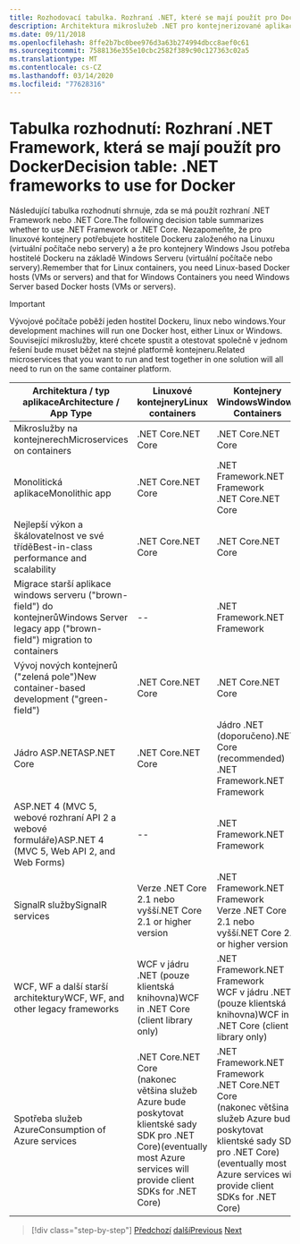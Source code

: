 ```yaml
---
title: Rozhodovací tabulka. Rozhraní .NET, které se mají použít pro Docker
description: Architektura mikroslužeb .NET pro kontejnerizované aplikace .NET | Tabulka rozhodnutí, rozhraní .NET, které se mají použít pro Docker
ms.date: 09/11/2018
ms.openlocfilehash: 8ffe2b7bc0bee976d3a63b274994dbcc8aef0c61
ms.sourcegitcommit: 7588136e355e10cbc2582f389c90c127363c02a5
ms.translationtype: MT
ms.contentlocale: cs-CZ
ms.lasthandoff: 03/14/2020
ms.locfileid: "77628316"
---
```

# <a name="decision-table-net-frameworks-to-use-for-docker"></a><span data-ttu-id="96239-104">Tabulka rozhodnutí: Rozhraní .NET Framework, která se mají použít pro Docker</span><span class="sxs-lookup"><span data-stu-id="96239-104">Decision table: .NET frameworks to use for Docker</span></span>

<span data-ttu-id="96239-105">Následující tabulka rozhodnutí shrnuje, zda se má použít rozhraní .NET Framework nebo .NET Core.</span><span class="sxs-lookup"><span data-stu-id="96239-105">The following decision table summarizes whether to use .NET Framework or .NET Core.</span></span> <span data-ttu-id="96239-106">Nezapomeňte, že pro linuxové kontejnery potřebujete hostitele Dockeru založeného na Linuxu (virtuální počítače nebo servery) a že pro kontejnery Windows Jsou potřeba hostitelé Dockeru na základě Windows Serveru (virtuální počítače nebo servery).</span><span class="sxs-lookup"><span data-stu-id="96239-106">Remember that for Linux containers, you need Linux-based Docker hosts (VMs or servers) and that for Windows Containers you need Windows Server based Docker hosts (VMs or servers).</span></span>

> [!IMPORTANT]
> <span data-ttu-id="96239-107">Vývojové počítače poběží jeden hostitel Dockeru, linux nebo windows.</span><span class="sxs-lookup"><span data-stu-id="96239-107">Your development machines will run one Docker host, either Linux or Windows.</span></span> <span data-ttu-id="96239-108">Související mikroslužby, které chcete spustit a otestovat společně v jednom řešení bude muset běžet na stejné platformě kontejneru.</span><span class="sxs-lookup"><span data-stu-id="96239-108">Related microservices that you want to run and test together in one solution will all need to run on the same container platform.</span></span>

| <span data-ttu-id="96239-109">Architektura / typ aplikace</span><span class="sxs-lookup"><span data-stu-id="96239-109">Architecture / App Type</span></span> | <span data-ttu-id="96239-110">Linuxové kontejnery</span><span class="sxs-lookup"><span data-stu-id="96239-110">Linux containers</span></span> | <span data-ttu-id="96239-111">Kontejnery Windows</span><span class="sxs-lookup"><span data-stu-id="96239-111">Windows Containers</span></span> |
|-------------------------|------------------|--------------------|
| <span data-ttu-id="96239-112">Mikroslužby na kontejnerech</span><span class="sxs-lookup"><span data-stu-id="96239-112">Microservices on containers</span></span> | <span data-ttu-id="96239-113">.NET Core</span><span class="sxs-lookup"><span data-stu-id="96239-113">.NET Core</span></span> | <span data-ttu-id="96239-114">.NET Core</span><span class="sxs-lookup"><span data-stu-id="96239-114">.NET Core</span></span> |
| <span data-ttu-id="96239-115">Monolitická aplikace</span><span class="sxs-lookup"><span data-stu-id="96239-115">Monolithic app</span></span> | <span data-ttu-id="96239-116">.NET Core</span><span class="sxs-lookup"><span data-stu-id="96239-116">.NET Core</span></span> | <span data-ttu-id="96239-117">.NET Framework</span><span class="sxs-lookup"><span data-stu-id="96239-117">.NET Framework</span></span> <br/> <span data-ttu-id="96239-118">.NET Core</span><span class="sxs-lookup"><span data-stu-id="96239-118">.NET Core</span></span> |
| <span data-ttu-id="96239-119">Nejlepší výkon a škálovatelnost ve své třídě</span><span class="sxs-lookup"><span data-stu-id="96239-119">Best-in-class performance and scalability</span></span> | <span data-ttu-id="96239-120">.NET Core</span><span class="sxs-lookup"><span data-stu-id="96239-120">.NET Core</span></span> | <span data-ttu-id="96239-121">.NET Core</span><span class="sxs-lookup"><span data-stu-id="96239-121">.NET Core</span></span> |
| <span data-ttu-id="96239-122">Migrace starší aplikace windows serveru ("brown-field") do kontejnerů</span><span class="sxs-lookup"><span data-stu-id="96239-122">Windows Server legacy app ("brown-field") migration to containers</span></span> | -- | <span data-ttu-id="96239-123">.NET Framework</span><span class="sxs-lookup"><span data-stu-id="96239-123">.NET Framework</span></span> |
| <span data-ttu-id="96239-124">Vývoj nových kontejnerů ("zelená pole")</span><span class="sxs-lookup"><span data-stu-id="96239-124">New container-based development ("green-field")</span></span> | <span data-ttu-id="96239-125">.NET Core</span><span class="sxs-lookup"><span data-stu-id="96239-125">.NET Core</span></span> | <span data-ttu-id="96239-126">.NET Core</span><span class="sxs-lookup"><span data-stu-id="96239-126">.NET Core</span></span> |
| <span data-ttu-id="96239-127">Jádro ASP.NET</span><span class="sxs-lookup"><span data-stu-id="96239-127">ASP.NET Core</span></span> | <span data-ttu-id="96239-128">.NET Core</span><span class="sxs-lookup"><span data-stu-id="96239-128">.NET Core</span></span> | <span data-ttu-id="96239-129">Jádro .NET (doporučeno)</span><span class="sxs-lookup"><span data-stu-id="96239-129">.NET Core (recommended)</span></span> <br/> <span data-ttu-id="96239-130">.NET Framework</span><span class="sxs-lookup"><span data-stu-id="96239-130">.NET Framework</span></span> |
| <span data-ttu-id="96239-131">ASP.NET 4 (MVC 5, webové rozhraní API 2 a webové formuláře)</span><span class="sxs-lookup"><span data-stu-id="96239-131">ASP.NET 4 (MVC 5, Web API 2, and Web Forms)</span></span> | -- | <span data-ttu-id="96239-132">.NET Framework</span><span class="sxs-lookup"><span data-stu-id="96239-132">.NET Framework</span></span> |
| <span data-ttu-id="96239-133">SignalR služby</span><span class="sxs-lookup"><span data-stu-id="96239-133">SignalR services</span></span> | <span data-ttu-id="96239-134">Verze .NET Core 2.1 nebo vyšší</span><span class="sxs-lookup"><span data-stu-id="96239-134">.NET Core 2.1 or higher version</span></span> | <span data-ttu-id="96239-135">.NET Framework</span><span class="sxs-lookup"><span data-stu-id="96239-135">.NET Framework</span></span> <br/> <span data-ttu-id="96239-136">Verze .NET Core 2.1 nebo vyšší</span><span class="sxs-lookup"><span data-stu-id="96239-136">.NET Core 2.1 or higher version</span></span> |
| <span data-ttu-id="96239-137">WCF, WF a další starší architektury</span><span class="sxs-lookup"><span data-stu-id="96239-137">WCF, WF, and other legacy frameworks</span></span> | <span data-ttu-id="96239-138">WCF v jádru .NET (pouze klientská knihovna)</span><span class="sxs-lookup"><span data-stu-id="96239-138">WCF in .NET Core (client library only)</span></span> | <span data-ttu-id="96239-139">.NET Framework</span><span class="sxs-lookup"><span data-stu-id="96239-139">.NET Framework</span></span> <br/> <span data-ttu-id="96239-140">WCF v jádru .NET (pouze klientská knihovna)</span><span class="sxs-lookup"><span data-stu-id="96239-140">WCF in .NET Core (client library only)</span></span> |
| <span data-ttu-id="96239-141">Spotřeba služeb Azure</span><span class="sxs-lookup"><span data-stu-id="96239-141">Consumption of Azure services</span></span> | <span data-ttu-id="96239-142">.NET Core</span><span class="sxs-lookup"><span data-stu-id="96239-142">.NET Core</span></span> <br/> <span data-ttu-id="96239-143">(nakonec většina služeb Azure bude poskytovat klientské sady SDK pro .NET Core)</span><span class="sxs-lookup"><span data-stu-id="96239-143">(eventually most Azure services will provide client SDKs for .NET Core)</span></span> | <span data-ttu-id="96239-144">.NET Framework</span><span class="sxs-lookup"><span data-stu-id="96239-144">.NET Framework</span></span> <br/> <span data-ttu-id="96239-145">.NET Core</span><span class="sxs-lookup"><span data-stu-id="96239-145">.NET Core</span></span> <br/> <span data-ttu-id="96239-146">(nakonec většina služeb Azure bude poskytovat klientské sady SDK pro .NET Core)</span><span class="sxs-lookup"><span data-stu-id="96239-146">(eventually most Azure services will provide client SDKs for .NET Core)</span></span> |

>[!div class="step-by-step"]
><span data-ttu-id="96239-147">[Předchozí](net-framework-container-scenarios.md)
>[další](net-container-os-targets.md)</span><span class="sxs-lookup"><span data-stu-id="96239-147">[Previous](net-framework-container-scenarios.md)
[Next](net-container-os-targets.md)</span></span>
